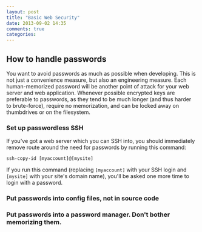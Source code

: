 ```yaml
---
layout: post
title: "Basic Web Security"
date: 2013-09-02 14:35
comments: true
categories:
---
```


## How to handle passwords

You want to avoid passwords as much as possible when developing. This is not just a convenience measure, but also an engineering measure. Each human-memorized password will be another point of attack for your web server and web application. Whenever possible encrypted keys are preferable to passwords, as they tend to be much longer (and thus harder to brute-force), require no memorization, and can be locked away on thumbdrives or on the filesystem.

### Set up passwordless SSH

If you've got a web server which you can SSH into, you should immediately remove route around the need for passwords by running this command:

```ssh-copy-id [myaccount]@[mysite]```

If you run this command (replacing `[myaccount]` with your SSH login and `[mysite]` with your site's domain name), you'll be asked one more time to login with a password.


### Put passwords into config files, not in source code



### Put passwords into a password manager. Don't bother memorizing them.
